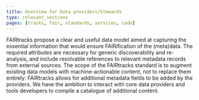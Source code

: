 ```yaml
---
title: Overview for Data providers/Stewards
type: relevant_sections
pages: [tracks, fair, standards, services, code]
---
```


FAIRtracks propose a clear and useful data model aimed at capturing the essential information that
would ensure FAIRification of the (meta)data. The required attributes are necessary for generic
discoverability and re-analysis, and include resolvable references to relevant metadata records from
external sources. The scope of the FAIRtracks standard is to augment existing data models with
machine-actionable content, not to replace them entirely: FAIRtracks allows for additional metadata
fields to be added by the providers. We have the ambition to interact with core data providers and
tools developers to compile a catalogue of additional content.
